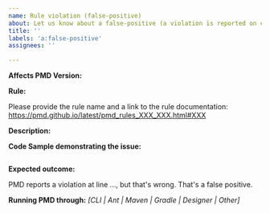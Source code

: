 ```yaml
---
name: Rule violation (false-positive)
about: Let us know about a false-positive (a violation is reported on code that is not problematic)
title: ''
labels: 'a:false-positive'
assignees: ''

---
```

<!-- Please, prefix the report title with the language it applies to within brackets, such as [java] or [apex] -->

**Affects PMD Version:** 

**Rule:**

Please provide the rule name and a link to the rule documentation:
<https://pmd.github.io/latest/pmd_rules_XXX_XXX.html#XXX>

**Description:**

**Code Sample demonstrating the issue:**

```java

```

**Expected outcome:**

PMD reports a violation at line ..., but that's wrong. That's a false positive.

**Running PMD through:** *[CLI | Ant | Maven | Gradle | Designer | Other]*

